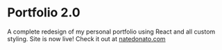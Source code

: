 # Portfolio 2.0

A complete redesign of my personal portfolio using React and all custom styling.
Site is now live!  Check it out at [natedonato.com](https://www.natedonato.com)

